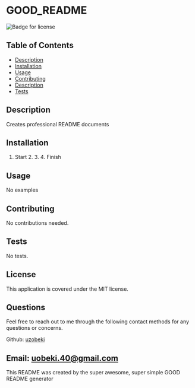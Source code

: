 
  # GOOD_README
  ![Badge for license](https://img.shields.io/badge/license-MIT-blue)<br/>
  

  ## Table of Contents
  * [Description](#description)
  * [Installation](#installation)
  * [Usage](#usage)
  * [Contributing](#contributing)
  * [Description](#description)
  * [Tests](#tests)

  ## Description 
  Creates professional README documents

  ## Installation
  1. Start 2. 3. 4. Finish

  ## Usage
  No examples

  ## Contributing 
  No contributions needed.

  ## Tests
  No tests.

  ## License
  This application is covered under the MIT license. 
  
  ## Questions
  Feel free to reach out to me through the following contact methods for any questions or concerns.

  Github: [uzobeki](https://github.com/uzobeki)

  Email: uobeki.40@gmail.com
  ---
  This README was created by the super awesome, super simple GOOD README generator 
  
